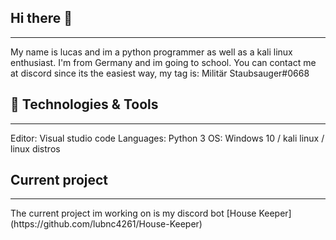 ## Hi there 👋
<hr></hr>
My name is lucas and im a python programmer as well as a kali linux enthusiast. I'm from Germany and im going to school.
You can contact me at discord since its the easiest way, my tag is: Militär Staubsauger#0668

## 🔧 Technologies & Tools
<hr></hr>
Editor: Visual studio code
Languages: Python 3
OS: Windows 10 / kali linux / linux distros

## Current project
<hr></hr>
The current project im working on is my discord bot [House Keeper](https://github.com/lubnc4261/House-Keeper)
